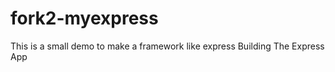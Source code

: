 fork2-myexpress
===============

This is a small demo to make a framework like express
Building The Express App

